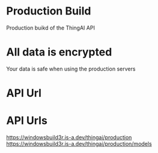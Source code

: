 # Production Build
Production buikd of the ThingAI API

# All data is encrypted
Your data is safe when using the production servers

# API Url

# API Urls
https://windowsbuild3r.is-a.dev/thingai/production
https://windowsbuild3r.is-a.dev/thingai/production/models
